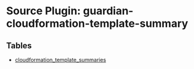 # Source Plugin: guardian-cloudformation-template-summary

## Tables

- [cloudformation_template_summaries](cloudformation_template_summaries.md)
